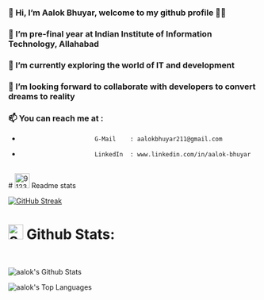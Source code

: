 ### 👋 Hi, I’m Aalok Bhuyar, welcome to my github profile 👨‍💻
### 👀 I’m pre-final year at Indian Institute of Information Technology, Allahabad
### 🌱 I’m currently exploring the world of IT and development
### 👯 I’m looking forward to collaborate with developers to convert dreams to reality 
### 📫 You can reach me at : 
-                          G-Mail    : aalokbhuyar211@gmail.com                     
-                          LinkedIn  : www.linkedin.com/in/aalok-bhuyar

<!-- ### 😃 I love to explore, learn and impliment new things and technologies.
 -->
<br />

<div>
 # <a href="https://imgbb.com/"><img src="https://i.ibb.co/cvRSvMW/912385470426660894.gif" alt="912385470426660894" border="0" height="30px"></a> Readme stats

[![GitHub Streak](https://github-readme-streak-stats.herokuapp.com?user=aalok-b&theme=holi-theme&hide_border=true&date_format=j%20M%5B%20Y%5D)](https://github.com/aalok-b)

# <a href="https://imgbb.com/"><img src="https://i.ibb.co/x3BkkRH/908346363639656488.gif" alt="908346363639656488" border="0" height="30px"></a> Github Stats:

  <br/>
  
  
  <img  alt="aalok's Github Stats" src="https://github-readme-stats.vercel.app/api?username=aalok-b&show_icons=true&count_private=true&theme=react&hide_border=true&bg_color=0D1117" /></a>
    
  <img  alt="aalok's Top Languages" src="https://github-readme-stats.vercel.app/api/top-langs/?username=aalok-b&langs_count=8&count_private=true&layout=compact&theme=react&hide_border=true&bg_color=0D1117" /></a>

</div>

